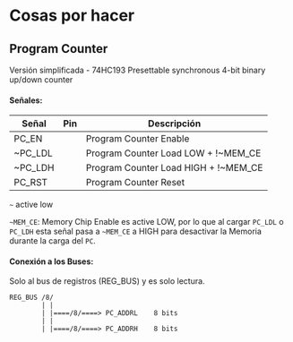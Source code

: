 # Cosas por hacer

## Program Counter

Versión simplificada - 74HC193 Presettable synchronous 4-bit binary up/down counter

#### Señales:

| Señal   | Pin | Descripción                           |
|---------|-----|---------------------------------------|
| PC_EN   |     | Program Counter Enable                |
| ~PC_LDL |     | Program Counter Load LOW + !~MEM_CE   |
| ~PC_LDH |     | Program Counter Load HIGH + !~MEM_CE  |
| PC_RST  |     | Program Counter Reset                 |

`~` active low

`~MEM_CE`: Memory Chip Enable es active LOW, por lo que al cargar `PC_LDL` o `PC_LDH`
esta señal pasa a `~MEM_CE` a HIGH para desactivar la Memoria durante la carga del `PC`.

#### Conexión a los Buses:

Solo al bus de registros (REG_BUS) y es solo lectura.

```
REG_BUS /8/
        | |
        | |====/8/====> PC_ADDRL    8 bits
        | |
        | |====/8/====> PC_ADDRH    8 bits

```
